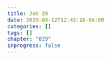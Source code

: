 ```yaml
---
title: Job 29
date: 2020-04-12T12:43:18-04:00
categories: []
tags: []
chapter: "029"
inprogress: false
---
```


